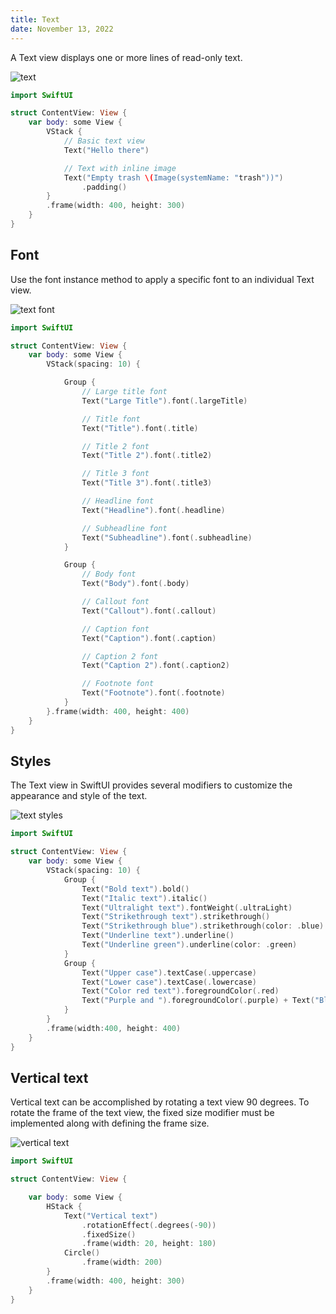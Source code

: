 ```yaml
---
title: Text
date: November 13, 2022
---
```


A Text view displays one or more lines of read-only text.

<p><img src="../images/text1.png" style="max-width:400px;" alt="text"></p>

```swift
import SwiftUI

struct ContentView: View {
    var body: some View {
        VStack {
            // Basic text view
            Text("Hello there")

            // Text with inline image
            Text("Empty trash \(Image(systemName: "trash"))")
                .padding()
        }
        .frame(width: 400, height: 300)
    }
}
```

## Font

Use the font instance method to apply a specific font to an individual Text view.

<p><img src="../images/text2.png" style="max-width:400px;" alt="text font"></p>

```swift
import SwiftUI

struct ContentView: View {
    var body: some View {
        VStack(spacing: 10) {

            Group {
                // Large title font
                Text("Large Title").font(.largeTitle)

                // Title font
                Text("Title").font(.title)

                // Title 2 font
                Text("Title 2").font(.title2)

                // Title 3 font
                Text("Title 3").font(.title3)

                // Headline font
                Text("Headline").font(.headline)

                // Subheadline font
                Text("Subheadline").font(.subheadline)
            }

            Group {
                // Body font
                Text("Body").font(.body)

                // Callout font
                Text("Callout").font(.callout)

                // Caption font
                Text("Caption").font(.caption)

                // Caption 2 font
                Text("Caption 2").font(.caption2)

                // Footnote font
                Text("Footnote").font(.footnote)
            }
        }.frame(width: 400, height: 400)
    }
}
```

## Styles

The Text view in SwiftUI provides several modifiers to customize the appearance and style of the text.

<p><img src="../images/text3.png" style="max-width:400px;" alt="text styles"></p>

```swift
import SwiftUI

struct ContentView: View {
    var body: some View {
        VStack(spacing: 10) {
            Group {
                Text("Bold text").bold()
                Text("Italic text").italic()
                Text("Ultralight text").fontWeight(.ultraLight)
                Text("Strikethrough text").strikethrough()
                Text("Strikethrough blue").strikethrough(color: .blue)
                Text("Underline text").underline()
                Text("Underline green").underline(color: .green)
            }
            Group {
                Text("Upper case").textCase(.uppercase)
                Text("Lower case").textCase(.lowercase)
                Text("Color red text").foregroundColor(.red)
                Text("Purple and ").foregroundColor(.purple) + Text("Blue").foregroundColor(.blue)
            }
        }
        .frame(width:400, height: 400)
    }
}
```

## Vertical text

Vertical text can be accomplished by rotating a text view 90 degrees. To rotate the frame of the text view, the fixed size modifier must be implemented along with defining the frame size.

<p><img src="../images/text4.png" style="max-width:400px;" alt="vertical text"></p>

```swift
import SwiftUI

struct ContentView: View {

    var body: some View {
        HStack {
            Text("Vertical text")
                .rotationEffect(.degrees(-90))
                .fixedSize()
                .frame(width: 20, height: 180)
            Circle()
                .frame(width: 200)
        }
        .frame(width: 400, height: 300)
    }
}
```
